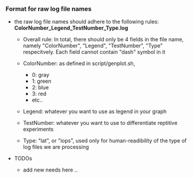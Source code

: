### Format for raw log file names ###

  * the raw log file names should adhere to the following rules:
        **ColorNumber_Legend_TestNumber_Type.log**

    - Overall rule: In total, there should only be 4 fields in the file name,
    namely "ColorNumber", "Legend", "TestNumber", "Type" respecitvely. Each
    field cannot contain "dash" symbol in it

    - ColorNumber: as defined in script/genplot.sh,
      * 0: gray
      * 1: green
      * 2: blue
      * 3: red
      * etc..

    - Legend: whatever you want to use as legend in your graph

    - TestNumber: whatever you want to use to differentiate reptitive
    experiments

    - Type: "lat", or "iops", used only for human-readibility of the type of log
    files we are processing


  * TODOs
    - add new needs here ..
